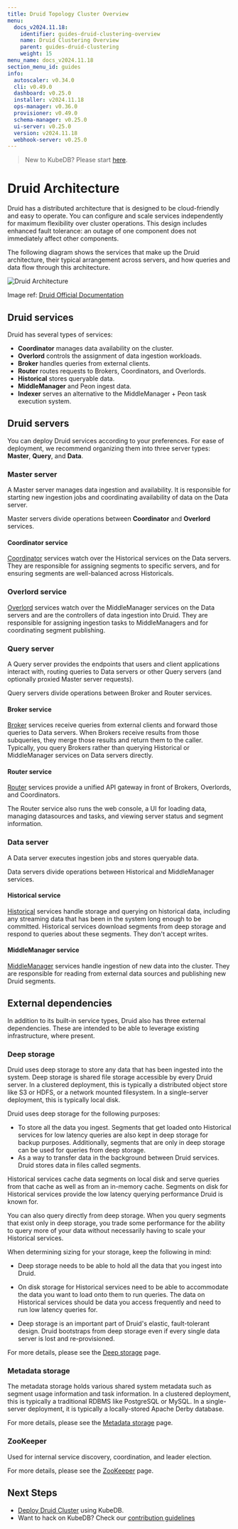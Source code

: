 ```yaml
---
title: Druid Topology Cluster Overview
menu:
  docs_v2024.11.18:
    identifier: guides-druid-clustering-overview
    name: Druid Clustering Overview
    parent: guides-druid-clustering
    weight: 15
menu_name: docs_v2024.11.18
section_menu_id: guides
info:
  autoscaler: v0.34.0
  cli: v0.49.0
  dashboard: v0.25.0
  installer: v2024.11.18
  ops-manager: v0.36.0
  provisioner: v0.49.0
  schema-manager: v0.25.0
  ui-server: v0.25.0
  version: v2024.11.18
  webhook-server: v0.25.0
---
```


> New to KubeDB? Please start [here](/docs/v2024.11.18/README).

# Druid Architecture

Druid has a distributed architecture that is designed to be cloud-friendly and easy to operate. You can configure and scale services independently for maximum flexibility over cluster operations. This design includes enhanced fault tolerance: an outage of one component does not immediately affect other components.

The following diagram shows the services that make up the Druid architecture, their typical arrangement across servers, and how queries and data flow through this architecture.

![Druid Architecture](/docs/v2024.11.18/guides/druid/clustering/overview/images/druid-architecture.svg)

Image ref: [Druid Official Documentation](https://druid.apache.org/assets/images/druid-architecture-7db1cd79d2d70b2e5ccc73b6bebfcaa4.svg)


## Druid services

Druid has several types of services:

- **Coordinator** manages data availability on the cluster.
- **Overlord** controls the assignment of data ingestion workloads.
- **Broker** handles queries from external clients.
- **Router** routes requests to Brokers, Coordinators, and Overlords.
- **Historical** stores queryable data.
- **MiddleManager** and Peon ingest data.
- **Indexer** serves an alternative to the MiddleManager + Peon task execution system.

## Druid servers

You can deploy Druid services according to your preferences. For ease of deployment, we recommend organizing them into three server types: **Master**, **Query**, and **Data**.

### Master server
A Master server manages data ingestion and availability. It is responsible for starting new ingestion jobs and coordinating availability of data on the Data server.

Master servers divide operations between **Coordinator** and **Overlord** services.

#### Coordinator service
[Coordinator](https://druid.apache.org/docs/latest/design/coordinator/) services watch over the Historical services on the Data servers. They are responsible for assigning segments to specific servers, and for ensuring segments are well-balanced across Historicals.

### Overlord service
[Overlord](https://druid.apache.org/docs/latest/design/overlord/) services watch over the MiddleManager services on the Data servers and are the controllers of data ingestion into Druid. They are responsible for assigning ingestion tasks to MiddleManagers and for coordinating segment publishing.

### Query server
A Query server provides the endpoints that users and client applications interact with, routing queries to Data servers or other Query servers (and optionally proxied Master server requests).

Query servers divide operations between Broker and Router services.

#### Broker service
[Broker](https://druid.apache.org/docs/latest/design/broker/) services receive queries from external clients and forward those queries to Data servers. When Brokers receive results from those subqueries, they merge those results and return them to the caller. Typically, you query Brokers rather than querying Historical or MiddleManager services on Data servers directly.

#### Router service
[Router](https://druid.apache.org/docs/latest/design/router/) services provide a unified API gateway in front of Brokers, Overlords, and Coordinators.

The Router service also runs the web console, a UI for loading data, managing datasources and tasks, and viewing server status and segment information.

### Data server
A Data server executes ingestion jobs and stores queryable data.

Data servers divide operations between Historical and MiddleManager services.

#### Historical service
[Historical](https://druid.apache.org/docs/latest/design/historical/) services handle storage and querying on historical data, including any streaming data that has been in the system long enough to be committed. Historical services download segments from deep storage and respond to queries about these segments. They don't accept writes.

#### MiddleManager service
[MiddleManager](https://druid.apache.org/docs/latest/design/middlemanager) services handle ingestion of new data into the cluster. They are responsible for reading from external data sources and publishing new Druid segments.

## External dependencies
In addition to its built-in service types, Druid also has three external dependencies. These are intended to be able to leverage existing infrastructure, where present.

### Deep storage
Druid uses deep storage to store any data that has been ingested into the system. Deep storage is shared file storage accessible by every Druid server. In a clustered deployment, this is typically a distributed object store like S3 or HDFS, or a network mounted filesystem. In a single-server deployment, this is typically local disk.

Druid uses deep storage for the following purposes:

- To store all the data you ingest. Segments that get loaded onto Historical services for low latency queries are also kept in deep storage for backup purposes. Additionally, segments that are only in deep storage can be used for queries from deep storage.
- As a way to transfer data in the background between Druid services. Druid stores data in files called segments.

Historical services cache data segments on local disk and serve queries from that cache as well as from an in-memory cache. Segments on disk for Historical services provide the low latency querying performance Druid is known for.

You can also query directly from deep storage. When you query segments that exist only in deep storage, you trade some performance for the ability to query more of your data without necessarily having to scale your Historical services.

When determining sizing for your storage, keep the following in mind:

- Deep storage needs to be able to hold all the data that you ingest into Druid.
- On disk storage for Historical services need to be able to accommodate the data you want to load onto them to run queries. The data on Historical services should be data you access frequently and need to run low latency queries for. 

- Deep storage is an important part of Druid's elastic, fault-tolerant design. Druid bootstraps from deep storage even if every single data server is lost and re-provisioned.

For more details, please see the [Deep storage](https://druid.apache.org/docs/latest/design/deep-storage/) page.

### Metadata storage
The metadata storage holds various shared system metadata such as segment usage information and task information. In a clustered deployment, this is typically a traditional RDBMS like PostgreSQL or MySQL. In a single-server deployment, it is typically a locally-stored Apache Derby database.

For more details, please see the [Metadata storage](https://druid.apache.org/docs/latest/design/metadata-storage/) page.

### ZooKeeper
Used for internal service discovery, coordination, and leader election.

For more details, please see the [ZooKeeper](https://druid.apache.org/docs/latest/design/zookeeper/) page.


## Next Steps

- [Deploy Druid Cluster](/docs/v2024.11.18/guides/druid/clustering/overview/) using KubeDB.
- Want to hack on KubeDB? Check our [contribution guidelines](/docs/v2024.11.18/CONTRIBUTING)
